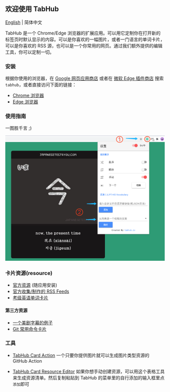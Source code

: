 ## 欢迎使用 TabHub

[English](https://tabhub.io/) | 简体中文

TabHub 是一个 Chrome/Edge 浏览器的扩展应用。可以用它定制你在打开新的标签页时默认显示的内容。可以是你喜欢的一幅图片，或者一门语言的单词卡片，可以是你喜欢的 RSS 源，也可以是一个你常用的网页。通过我们额外提供的编辑工具，你可以定制一切。

### 安装

根据你使用的浏览器，在 [Google 网页应用商店](https://chrome.google.com/webstore/category/extensions) 或者在 [微软 Edge 插件商店](https://microsoftedge.microsoft.com/addons/Microsoft-Edge-Extensions-Home) 搜索`tabhub`，或者直接访问下面的链接：

* [Chrome 浏览器](https://chrome.google.com/webstore/detail/tabhub/eolilpdjccnmkecllnlpomoaommkcdkb)
* [Edge 浏览器](https://microsoftedge.microsoft.com/addons/detail/tabhub/lfdmjefnjlbniodnbgjmadjdjgcofdef)

### 使用指南

一图胜千言 ;)

![alt text](https://raw.githubusercontent.com/tabhub/cards/master/help/guide/images/tabhub_help_zh.png "TabHub Usage")


### 卡片资源(resource)

* [官方资源](https://github.com/tabhub/cards) (随应用安装)
* [官方收集/制作的 RSS Feeds](https://github.com/tabhub/rss-feeds)
* [考级英语单词卡片](https://github.com/tabhub/English-words-cards)

#### 第三方资源

* [一个美剧字幕的例子](https://github.com/MeiJuMi/subtitle-cards)
* [Git 常用命令卡片](https://github.com/gitx-io/git-cheatsheet-card)

### 工具

* [TabHub Card Action](https://github.com/tabhub/tabhub-card-action) 一个只要你提供图片就可以生成图片类型资源的 GitHub Action

* [TabHub Card Resource Editor](https://tabhub.io/editor/) 如果你想手动创建资源，可以用这个表格工具来生成资源清单。然后复制粘贴到 TabHub 的菜单里的自行添加的输入框里点`添加`即可
